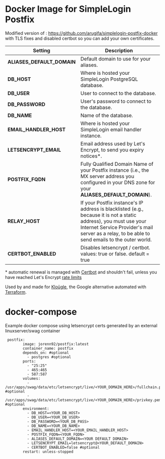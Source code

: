 # Docker Image for SimpleLogin Postfix

Modified version of : https://github.com/arugifa/simplelogin-postfix-docker with TLS fixes and disabled certbot so you can add your own certificates. 

Setting     | Description
----------- | -------------------------------------------
**ALIASES_DEFAULT_DOMAIN** | Default domain to use for your aliases.
**DB_HOST** | Where is hosted your SimpleLogin PostgreSQL database.
**DB_USER** | User to connect to the database.
**DB_PASSWORD** | User's password to connect to the database.
**DB_NAME** | Name of the database.
**EMAIL_HANDLER_HOST** | Where is hosted your SimpleLogin email handler instance.
**LETSENCRYPT_EMAIL** | Email address used by Let's Encrypt, to send you expiry notices\*.
**POSTFIX_FQDN** | Fully Qualified Domain Name of your Postfix instance (i.e., the MX server address you configured in your DNS zone for your **ALIASES_DEFAULT_DOMAIN**).
**RELAY_HOST** | If your Postfix instance's IP address is blacklisted (e.g., because it is not a static address), you must use your Internet Service Provider's mail server as a relay, to be able to send emails to the outer world.
**CERTBOT_ENABLED** | Disables letsencrypt / certbot. values: true or false. default = true

\* automatic renewal is managed with [Certbot](https://certbot.eff.org/) and shouldn't fail, unless you have reached Let's Encrypt [rate limits](https://letsencrypt.org/docs/rate-limits/)

Used by and made for [Kloügle](https://github.com/arugifa/klougle), the Google
alternative automated with [Terraform](https://www.terraform.io/).


# docker-compose
Example docker compose using letsencrypt certs generated by an external linuxserver/swag container

```
 postfix:
        image: jorenn92/postfix:latest
        container_name: postfix
        depends_on: #optional
          - postgres #optional
        ports:
          - "25:25"
          - 465:465
          - 587:587
        volumes:
          - /usr/apps/swag/data/etc/letsencrypt/live/<YOUR_DOMAIN_HERE>/fullchain.pem:/etc/letsencrypt/live/<YOUR_POSTFIX_FQDN_HERE>/fullchain.pem #optional
          - /usr/apps/swag/data/etc/letsencrypt/live/<YOUR_DOMAIN_HERE>/privkey.pem:/etc/letsencrypt/live/<YOUR_POSTFIX_FQDN_HERE>/privkey.pem #optional
        environment:
          - DB_HOST=<YOUR_DB_HOST>
          - DB_USER=<YOUR_DB_USER>
          - DB_PASSWORD=<YOUR_DB_PASS>
          - DB_NAME=<YOUR_DB_NAME>
          - EMAIL_HANDLER_HOST=<YOUR_EMAIL_HANDLER_HOST>
          - POSTFIX_FQDN=<YOUR_FQDN>
          - ALIASES_DEFAULT_DOMAIN=<YOUR DEFAULT DOMAIN>
          - LETSENCRYPT_EMAIL=letsencrypt@<YOUR_DEFAULT_DOMAIN>
          - CERTBOT_ENABLED=false #optional
        restart: unless-stopped
```
